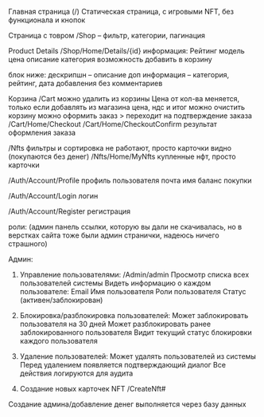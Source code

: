 Главная страница (/)
Статическая страница, с игровыми NFT, без функционала и кнопок

Страница с товром
/Shop – фильтр, категории, пагинация 

Product Details
/Shop/Home/Details/{id}
информация:
Рейтинг 
модель
цена
описание
категория
возможность добавить в корзину

блок ниже: 
дескрипшн – описание
доп информация – категория, рейтинг, дата добавления
без комментариев

Корзина
/Cart
можно удалить из корзины 
Цена от кол-ва меняется, только если добавлять из магазина
цена, ндс и итог
можно очистить корзину
можно оформить заказ > переходит на подтверждение заказа /Cart/Home/Checkout
/Cart/Home/CheckoutConfirm результат оформления заказа

/Nfts фильтры и сортировка не работают, просто карточки видно (покупаются без денег)
/Nfts/Home/MyNfts купленные нфт, просто карточки

/Auth/Account/Profile профиль пользователя
почта имя баланс покупки

/Auth/Account/Login логин

/Auth/Account/Register регистрация


роли:
(админ панель ссылки, которую вы дали не скачивалась, но в верстках сайта тоже были админ странички, надеюсь ничего страшного)

Админ:
1.	Управление пользователями: /Admin/admin 
Просмотр списка всех пользователей системы
Видеть информацию о каждом пользователе:
Email
Имя пользователя
Роли пользователя
Статус (активен/заблокирован)

2.	Блокировка/разблокировка пользователей:
Может заблокировать пользователя на 30 дней
Может разблокировать ранее заблокированного пользователя
Видит текущий статус блокировки каждого пользователя

3.	Удаление пользователей:
Может удалять пользователей из системы
Перед удалением появляется подтверждающий диалог
Все действия логируются для аудита

4. Создание новых карточек NFT /CreateNft# 


Создание админа/добавление денег выполняется через базу данных

